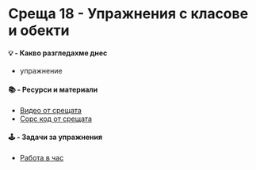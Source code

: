 # Среща 18 - Упражнения с класове и обекти
 #### 💡 - Какво разгледахме днес
- упражнение
 #### 📚 - Ресурси и материали
- [Видео от срещата](https://www.youtube.com/watch?v=TxEpaGoaslA&list=PLyZOguednhL7C1GkRRIMZ7P5d6UQ0cT8D&index=18)
- [Сорс код от срещата](./source/)

 #### 🕹️ - Задачи за упражнения
- [Работа в час](./cw/README.md)